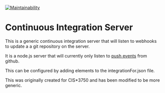[![Maintainability](https://api.codeclimate.com/v1/badges/e4094b17da2b2b66650f/maintainability)](https://codeclimate.com/github/MarshallAsch/CI_server/maintainability)

# Continuous Integration Server

This is a generic continuous integration server that will listen to webhooks to
update a a git repository on the server.

It is a node.js server that will currently only listen to [push events](https://developer.github.com/v3/activity/events/types/#pushevent) from github.


This can be configured by adding elements to the integrationFor.json file.


This was originally created for CIS*3750 and has been modified to be more generic.
